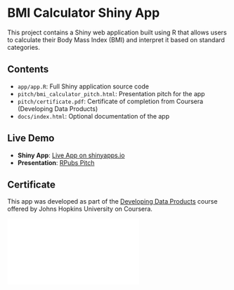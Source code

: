 # BMI Calculator Shiny App

This project contains a Shiny web application built using R that allows users to calculate their Body Mass Index (BMI) and interpret it based on standard categories.

## Contents

- `app/app.R`: Full Shiny application source code
- `pitch/bmi_calculator_pitch.html`: Presentation pitch for the app
- `pitch/certificate.pdf`: Certificate of completion from Coursera (Developing Data Products)
- `docs/index.html`: Optional documentation of the app

## Live Demo

- **Shiny App**: [Live App on shinyapps.io](https://bharat2369.shinyapps.io/BMIAPPUPDATED/)
- **Presentation**: [RPubs Pitch](https://rpubs.com/Bharat2369/bmi-calculator)

## Certificate

This app was developed as part of the [Developing Data Products](https://www.coursera.org/learn/data-products) course offered by Johns Hopkins University on Coursera.

![Certificate](pitch/certificate.pdf)

